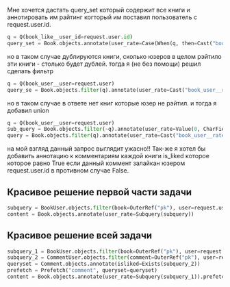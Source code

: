 Мне хочется дастать query_set который содержит все книги и аннотировать им райтинг когторый им поставил пользователь с request.user.id.
``` python
q = Q(book_like__user_id=request.user.id)
query_set = Book.objects.annotate(user_rate=Case(When(q, then=Cast("book_user__rate", CharField()))))
```
но в таком случае дублируются книги, сколько юзеров в целом рэйтило эти книги - столько будет дублей.
тогда я (не без помощи) решил сделать фильтр
```python
q = Q(book_user__user=request.user)
query_se = Book.objects.filter(q).annotate(user_rate=Cast("book_user__rate", CharField()))
```
но в таком случае в ответе нет книг которые юзер не рэйтил. и тогда я добавил union
```python
q = Q(book_user__user=request.user)
sub_query = Book.objects.filter(~q).annotate(user_rate=Value(0, CharField()))
query = Book.objects.filter(q).annotate(user_rate=Cast("book_user__rate", CharField())).union(sub_query)
```
на мой взгляд данный запрос выглядит ужасно!! Так-же я хотел бы добавить аннотацию к комментариям каждой книги is_liked
которое которое равно True если данный коммент залайкан юзером request.user.id в противном случае False.

Красивое решение первой части задачи
---
```python
subquery = BookUser.objects.filter(book=OuterRef("pk"), user=request.user).values("rate")
content = Book.objects.annotate(user_rate=Subquery(subquery))
```
Красивое решение всей задачи
---
```python
subquery_1 = BookUser.objects.filter(book=OuterRef("pk"), user=request.user).values("rate")
subquery_2 = CommentUser.objects.filter(comment=OuterRef("pk"), user=request.user)
queryset = Comment.objects.annotate(isliked=Exists(subquery_2))
prefetch = Prefetch("comment", queryset=queryset)
content = Book.objects.annotate(user_rate=Subquery(subquery_1)).prefetch_related(prefetch)
```
